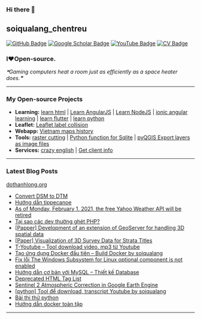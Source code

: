 ### Hi there 👋

## soiqualang_chentreu

[![GitHub Badge](https://img.shields.io/github/followers/soiqualang?style=social)](https://github.com/soiqualang?tab=followers)
[![Google Scholar Badge](https://img.shields.io/badge/Google-Scholar-lightgrey)](https://scholar.google.com/citations?user=M2rJ9t8AAAAJ&hl=en)
[![YouTube Badge](https://img.shields.io/badge/My-YouTube-red)](https://www.youtube.com/channel/UCVMwejzVTfpYQ9qFxOLF2lQ)
[![CV Badge](https://img.shields.io/badge/My-CV-critical)](http://girs.vn/vi/thong-tin-thanh-vien/23/thanh-long-do.html)

### I❤Open-source.

<!-- - 🔭 I’m currently working on ...
- 🌱 I’m currently learning ...
- 👯 I’m looking to collaborate on ...
- 🤔 I’m looking for help with ...
- 💬 Ask me about ...
- 📫 How to reach me: ...
- 😄 Pronouns: ...
- ⚡ Fun fact: ... -->

<!--STARTS_HERE_QUOTE_README-->
<i>❝Gaming computers heat a room just as efficiently as a space heater does.❞</i>
<!--ENDS_HERE_QUOTE_README-->

---

### My Open-source Projects

- **Learning:** 
[learn html](https://github.com/soiqualang/learn_html) | 
[Learn AngularJS](https://github.com/soiqualang/Learn_AngularJS) | 
[Learn NodeJS](https://github.com/soiqualang/hoc_nodejs) | 
[ionic angular learning](https://github.com/soiqualang/ionic_angular_learning) | 
[learn flutter](https://github.com/soiqualang/learn_flutter) | 
[learn python](https://github.com/soiqualang/colab)
- **Leaflet:** 
[Leaflet label collision](https://github.com/soiqualang/label_collision_leaflet_v2)
- **Webapp:** 
[Vietnam maps history](https://github.com/soiqualang/Vietnam_map_history)
- **Tools:** 
[raster cutting](https://github.com/soiqualang/raster_cutting) | 
[Python function for Sqlite](https://github.com/soiqualang/Py4Sqlite3) | 
[pyQGIS Export layers as image files](https://github.com/soiqualang/test_pyQGIS)
- **Services:** 
[crazy english](https://github.com/soiqualang/crazy_english) | 
[Get client info](https://github.com/soiqualang/api4client_info)


<!--
- **Linux:** [manjaro-linux](https://github.com/giswqs/manjaro-linux)
- **R packages:** [whiteboxR](https://github.com/giswqs/whiteboxR)
- **Python packages:** [geemap](https://github.com/giswqs/geemap) | [lidar](https://github.com/giswqs/lidar) | [whitebox-python](https://github.com/giswqs/whitebox) | [geospatial](https://github.com/giswqs/geospatial)
- **ArcGIS Toolboxes:** [WhiteboxTools-ArcGIS](https://github.com/giswqs/WhiteboxTools-ArcGIS) | [Depression Analysis Toolbox](https://github.com/giswqs/Depression-Analysis-Toolbox) | [Wetland Hydrology Analyst](https://github.com/giswqs/Wetland-Hydrology-Analyst-Toolbox)
- **Google Earth Engine:** [Awesome-GEE](https://github.com/giswqs/Awesome-GEE) | [earthengine-py-notebooks](https://github.com/giswqs/earthengine-py-notebooks) | [qgis-earthengine-examples](https://github.com/giswqs/qgis-earthengine-examples) | [earthengine-apps](https://github.com/giswqs/earthengine-apps)
-->

---
### Latest Blog Posts

[dothanhlong.org](https://dothanhlong.org/soiqualang_chentreu/)

<!-- BLOG-POST-LIST:START -->
- [Convert DSM to DTM](https://dothanhlong.org/convert-dsm-to-dtm/)
- [Hướng dẫn tippecanoe](https://dothanhlong.org/huong-dan-tippecanoe/)
- [As of Monday, February 1, 2021, the free Yahoo Weather API will be retired](https://dothanhlong.org/as-of-monday-february-1-2021-the-free-yahoo-weather-api-will-be-retired/)
- [Tại sao các dev thường ghét PHP?](https://dothanhlong.org/tai-sao-cac-dev-thuong-ghet-php/)
- [[Papper] Development of an extension of GeoServer for handling 3D spatial data](https://dothanhlong.org/papper-development-of-an-extension-of-geoserver-for-handling-3d-spatial-data/)
- [[Paper] Visualization of 3D Survey Data for Strata Titles](https://dothanhlong.org/paper-visualization-of-3d-survey-data-for-strata-titles/)
- [T-Youtube – Tool download video, mp3 từ Youtube](https://dothanhlong.org/t-youtube-tool-download-video-mp3-tu-youtube/)
- [Tạo ứng dụng Docker đầu tiên – Build Docker by soiqualang](https://dothanhlong.org/tao-ung-dung-docker-dau-tien-build-docker-by-soiqualang/)
- [Fix lỗi The Windows Subsystem for Linux optional component is not enabled](https://dothanhlong.org/fix-loi-the-windows-subsystem-for-linux-optional-component-is-not-enabled/)
- [Hướng dẫn cơ bản với MySQL – Thiết kế Database](https://dothanhlong.org/huong-dan-co-ban-voi-mysql-thiet-ke-database/)
- [Deprecated HTML Tag List](https://dothanhlong.org/deprecated-html-tag-list/)
- [Sentinel 2 Atmospheric Correction in Google Earth Engine](https://dothanhlong.org/sentinel-2-atmospheric-correction-in-google-earth-engine/)
- [[python] Tool để download, transcript Youtube by soiqualang](https://dothanhlong.org/python-tool-de-download-transcript-youtube-by-soiqualang/)
- [Bài thi thử python](https://dothanhlong.org/bai-thi-thu-python/)
- [Hướng dẫn docker toàn tập](https://dothanhlong.org/huong-dan-docker-toan-tap/)
<!-- BLOG-POST-LIST:END -->

---


<!-- ![Anurag's github stats](https://github-readme-stats.vercel.app/api?username=soiqualang&show_icons=true&count_private=true) -->
<!-- [![Top Langs](https://github-readme-stats.vercel.app/api/top-langs/?username=soiqualang&langs_count=8&layout=compact)](https://github.com/soiqualang/Py4Sqlite3) -->
<!-- ![Top Langs](https://github-readme-stats.vercel.app/api/top-langs/?username=giswqs&hide_langs_below=10) -->




<!--
**soiqualang/soiqualang** is a ✨ _special_ ✨ repository because its `README.md` (this file) appears on your GitHub profile.

Here are some ideas to get you started:

- 🔭 I’m currently working on ...
- 🌱 I’m currently learning ...
- 👯 I’m looking to collaborate on ...
- 🤔 I’m looking for help with ...
- 💬 Ask me about ...
- 📫 How to reach me: ...
- 😄 Pronouns: ...
- ⚡ Fun fact: ...

https://fsymbols.com/heart/
-->
